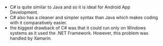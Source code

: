 - C# is quite similar to Java and so it is ideal for Android App Development.
- C# also has a cleaner and simpler syntax than Java which makes coding with it comparatively easier.
- the biggest drawback of C# was that it could run only on Windows systems as it used the .NET Framework. However, this problem was handled by Xamarin.
